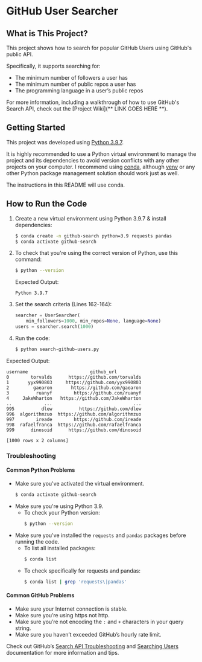 # GitHub User Searcher

## What is This Project?
This project shows how to search for popular GitHub Users using GitHub's public API.

Specifically, it supports searching for:
* The minimum number of followers a user has
* The minimum number of public repos a user has
* The programming language in a user’s public repos

For more information, including a walkthrough of how to use GitHub's Search API, check out the [Project Wiki](** LINK GOES HERE **).


## Getting Started
This project was developed using [Python 3.9.7](https://www.python.org/downloads/release/python-397/).

It is highly recommended to use a Python virtual environment to manage the project and its dependencies to avoid version conflicts with any other projects on your computer. I recommend using [conda](https://docs.conda.io/en/latest/), although [venv](https://docs.python.org/3/library/venv.html) or any other Python package management solution should work just as well.

The instructions in this README will use conda.

## How to Run the Code
1. Create a new virtual environment using Python 3.9.7 & install dependencies:
    ```bash
    $ conda create -n github-search python=3.9 requests pandas
    $ conda activate github-search
    ```

2. To check that you're using the correct version of Python, use this command:
    ```bash
    $ python --version
    ```
    Expected Output:
    ```
    Python 3.9.7
    ```

3. Set the search criteria (Lines 162-164):
    ```python
    searcher = UserSearcher(
        min_followers=1000, min_repos=None, language=None)
    users = searcher.search(1000)
    ```

4. Run the code:
    ```bash
    $ python search-github-users.py
    ```

Expected Output:
```
username                       github_url
0        torvalds      https://github.com/torvalds
1       yyx990803     https://github.com/yyx990803
2         gaearon       https://github.com/gaearon
3          ruanyf        https://github.com/ruanyf
4     JakeWharton   https://github.com/JakeWharton
..            ...                              ...
995          dlew          https://github.com/dlew
996  algorithmzuo  https://github.com/algorithmzuo
997        ireade        https://github.com/ireade
998  rafaelfranca  https://github.com/rafaelfranca
999      dinosoid      https://github.com/dinosoid

[1000 rows x 2 columns]
```

### Troubleshooting

#### Common Python Problems
* Make sure you've activated the virtual environment.
    ```bash
    $ conda activate github-search
    ```
* Make sure you're using Python 3.9.
    * To check your Python version:
        ```bash
        $ python --version
        ```
* Make sure you've installed the `requests` and `pandas` packages before running the code.
    * To list all installed packages:
        ```bash
        $ conda list
        ```
    * To check specifically for requests and pandas:
        ```bash
        $ conda list | grep 'requests\|pandas'
        ```

#### Common GitHub Problems
* Make sure your Internet connection is stable.
* Make sure you’re using https not http.
* Make sure you’re not encoding the `:` and `+` characters in your query string.
* Make sure you haven’t exceeded GitHub’s hourly rate limit.

Check out GitHub’s [Search API Troubleshooting](https://docs.github.com/en/search-github/getting-started-with-searching-on-github/troubleshooting-search-queries) and [Searching Users](https://docs.github.com/en/search-github/searching-on-github/searching-users) documentation for more information and tips.
